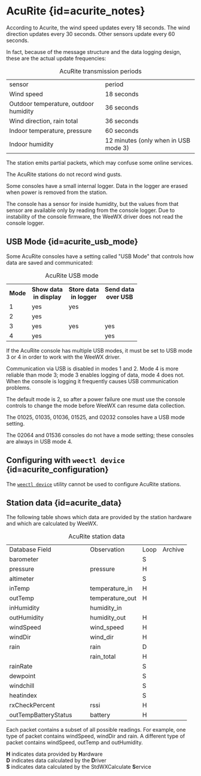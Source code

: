 # AcuRite {id=acurite_notes}

According to Acurite, the wind speed updates every 18 seconds.
The wind direction updates every 30 seconds. Other sensors update
every 60 seconds.

In fact, because of the message structure and the data logging
design, these are the actual update frequencies:

<table>
<caption>AcuRite transmission periods</caption>
<tbody>
<tr class='first_row'><td>sensor</td><td>period</td></tr>
<tr><td>Wind speed</td><td>18 seconds</td></tr>
<tr><td>Outdoor temperature, outdoor humidity</td><td>36 seconds</td></tr>
<tr><td>Wind direction, rain total</td><td>36 seconds</td></tr>
<tr><td>Indoor temperature, pressure</td><td>60 seconds</td></tr>
<tr><td>Indoor humidity</td><td>12 minutes (only when in USB mode 3)</td></tr>
</tbody>
</table>

The station emits partial packets, which may confuse some online
services.

The AcuRite stations do not record wind gusts.

Some consoles have a small internal logger.  Data in the logger
are erased when power is removed from the station.

The console has a sensor for inside humidity, but the values from
that sensor are available only by reading from the console logger.
Due to instability of the console firmware, the
WeeWX driver does not read the console
logger.

## USB Mode {id=acurite_usb_mode}

Some AcuRite consoles have a setting called "USB Mode" that controls
how data are saved and communicated:

<table id='usbmode' class='station_data'>
<caption>AcuRite USB mode</caption>
<tbody>
<tr>
<th>Mode</th>
<th>Show data<br/>in display</th>
<th>Store data<br/>in logger</th>
<th>Send data<br/>over USB</th>
</tr>
<tr><td>1</td><td>yes</td><td>yes</td><td></td></tr>
<tr><td>2</td><td>yes</td><td></td><td></td></tr>
<tr><td>3</td><td>yes</td><td>yes</td><td>yes</td></tr>
<tr><td>4</td><td>yes</td><td></td><td>yes</td></tr>
</tbody>
</table>

If the AcuRite console has multiple USB modes, it must be set to
USB mode 3 or 4 in order to work with the WeeWX driver.

Communication via USB is disabled in modes 1 and 2. Mode 4 is more reliable
than mode 3; mode 3 enables logging of data, mode 4 does not. When the
console is logging it frequently causes USB communication
problems.

The default mode is 2, so after a power failure one must use the
console controls to change the mode before
WeeWX can resume data collection.

The 01025, 01035, 01036, 01525, and 02032 consoles have a USB mode setting.

The 02064 and 01536 consoles do not have a mode setting; these
consoles are always in USB mode 4.

## Configuring with `weectl device` {id=acurite_configuration}

The [`weectl device`](../utilities/weectl-device.md) utility cannot be used to
configure AcuRite stations.

## Station data {id=acurite_data}

The following table shows which data are provided by the station
hardware and which are calculated by WeeWX.

<table class='station_data'>
<caption>AcuRite station data</caption>
<tbody class='code'>
<tr class="first_row">
<td style='width:200px'>Database Field</td>
<td>Observation</td>
<td>Loop</td>
<td>Archive</td>
</tr>
<tr>
<td class='first_col'>barometer</td>
<td></td>
<td>S</td>
<td></td>
</tr>
<tr>
<td class='first_col'>pressure</td>
<td>pressure</td>
<td>H</td>
<td></td>
</tr>
<tr>
<td class='first_col'>altimeter</td>
<td></td>
<td>S</td>
<td></td>
</tr>
<tr>
<td class='first_col'>inTemp</td>
<td>temperature_in</td>
<td>H</td>
<td></td>
</tr>
<tr>
<td class='first_col'>outTemp</td>
<td>temperature_out</td>
<td>H</td>
<td></td>
</tr>
<tr>
<td class='first_col'>inHumidity</td>
<td>humidity_in</td>
<td></td>
<td></td>
</tr>
<tr>
<td class='first_col'>outHumidity</td>
<td>humidity_out</td>
<td>H</td>
<td></td>
</tr>
<tr>
<td class='first_col'>windSpeed</td>
<td>wind_speed</td>
<td>H</td>
<td></td>
</tr>
<tr>
<td class='first_col'>windDir</td>
<td>wind_dir</td>
<td>H</td>
<td></td>
</tr>
<tr>
<td class='first_col'>rain</td>
<td>rain</td>
<td>D</td>
<td></td>
</tr>
<tr>
<td class='first_col'></td>
<td>rain_total</td>
<td>H</td>
<td></td>
</tr>
<tr>
<td class='first_col'>rainRate</td>
<td></td>
<td>S</td>
<td></td>
</tr>
<tr>
<td class='first_col'>dewpoint</td>
<td></td>
<td>S</td>
<td></td>
</tr>
<tr>
<td class='first_col'>windchill</td>
<td></td>
<td>S</td>
<td></td>
</tr>
<tr>
<td class='first_col'>heatindex</td>
<td></td>
<td>S</td>
<td></td>
</tr>
<tr>
<td class='first_col'>rxCheckPercent</td>
<td>rssi</td>
<td>H</td>
<td></td>
</tr>
<tr>
<td class='first_col'>outTempBatteryStatus</td>
<td>battery</td>
<td>H</td>
<td></td>
</tr>
</tbody>
</table>

<p class='station_data_key'>
Each packet contains a subset of all possible readings. For example, one type
of packet contains <span class='code'>windSpeed</span>,
<span class='code'>windDir</span> and <span class='code'>rain</span>.
A different type of packet contains <span class='code'>windSpeed</span>,
<span class='code'>outTemp</span> and <span class='code'>outHumidity</span>.
</p>

<p class='station_data_key'>
<b>H</b> indicates data provided by <b>H</b>ardware<br/>
<b>D</b> indicates data calculated by the <b>D</b>river<br/>
<b>S</b> indicates data calculated by the StdWXCalculate <b>S</b>ervice<br/>
</p>


